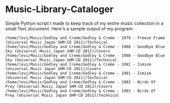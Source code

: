 # Music-Library-Cataloger
Simple Python script I made to keep track of my entire music collection in a small Text document.
Here's a sample output of my program:

```
/home/levi/Music/Godley and Creme/Godley & Creme - 1979 - Freeze Frame (Universal Music Japan SHM-CD 2011)/Technical
/home/levi/Music/Godley and Creme/Godley & Creme - 1988 - Goodbye Blue Sky (Universal Music Japan SHM-CD 2011)/Covers
/home/levi/Music/Godley and Creme/Godley & Creme - 1988 - Goodbye Blue Sky (Universal Music Japan SHM-CD 2011)/Technical
/home/levi/Music/Godley and Creme/Godley & Creme - 1981 - Ismism (Universal Music Japan SHM-CD 2011)/Covers
/home/levi/Music/Godley and Creme/Godley & Creme - 1981 - Ismism (Universal Music Japan SHM-CD 2011)/Technical
/home/levi/Music/Godley and Creme/Godley & Creme - 1983 - Birds Of Prey (Universal Music Japan SHM-CD 2011)/Covers
/home/levi/Music/Godley and Creme/Godley & Creme - 1983 - Birds Of Prey (Universal Music Japan SHM-CD 2011)/Technical
```
